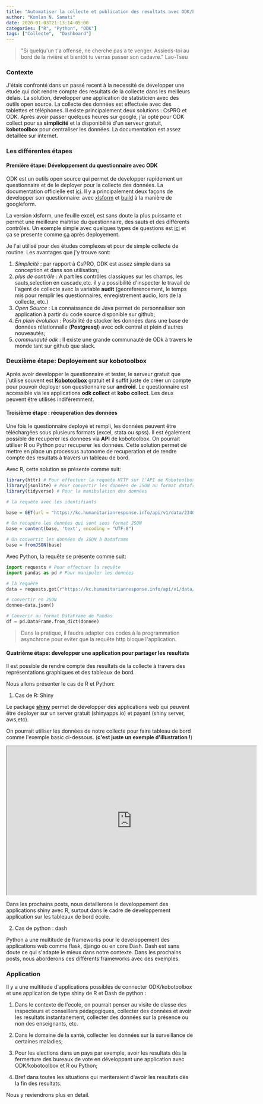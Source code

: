 ```yaml
---
title: "Automatiser la collecte et publication des resultats avec ODK/kobotoolbox et R/Python"
author: "Komlan N. Samati"
date: 2020-01-03T21:13:14-05:00
categories: ["R", "Python", "ODK"]
tags: ["Collecte",  "Dashboard"]
---
```





> "Si quelqu'un t'a offensé, ne cherche pas à te venger. Assieds-toi au bord de la rivière et bientôt tu verras passer son cadavre." Lao-Tseu

### Contexte

J'étais confronté dans un passé recent à la necessité de developper une étude qui doit rendre compte des resultats de la collecte dans les meilleurs delais.
La solution, developper une application de statisticien avec des outils open source. La collecte des données est effectuée  avec des tablettes et téléphones. Il existe principalement deux solutions :  CsPRO et ODK. Après avoir passer quelques heures sur google, j'ai opté pour ODK collect pour sa **simplicité** et la disponibilité d'un serveur gratuit, **kobotoolbox** pour centraliser les données. La documentation est assez detaillée sur internet. 

### Les différentes étapes

#### Première étape: Développement du questionnaire avec ODK

ODK est un outils open source qui permet de developper rapidement un questionnaire et de le deployer pour la collecte des données. La documentation officielle est [ici](https://docs.opendatakit.org/). Il y a principalement deux façons de developper son questionnaire: avec [xlsform](http://xlsform.org/en/) et [build](https://build.opendatakit.org/) à la manière de googleform.

La version xlsform, une feuille excel, est sans doute la plus puissante et permet une meilleure maitrise du questionnaire, des sauts et des différents contrôles.
Un exemple simple avec quelques types de questions est [ici](https://drive.google.com/file/d/1C046ig6YO01qo3mcvKphZ_HvNGj3vaRC/view?usp=sharing) et ça se presente comme [ça](https://odk.enke.to/preview?form=https://xlsform.opendatakit.org/downloads/8omdy0tv/exemple.xml) après deployement.

Je l'ai utilisé pour des études complexes et pour de simple collecte de routine. Les avantages que j'y trouve sont:

1. *Simplicité* : par rapport à CsPRO, ODK est assez simple dans sa conception et dans son utilisation;
2. *plus de contrôle* : A part les contrôles classiques sur les champs, les sauts,selection en cascade,etc. il y a possibilité d'inspecter le travail de l'agent de collecte avec la variable **audit** (georeferencement, le temps mis pour remplir les questionnaires, enregistrement audio, lors de la collecte, etc.)
3. *Open Source* : La connaissance de Java permet de personnaliser son application à partir du code source disponible sur github;
4. *En plein évolution* : Posibilité de stocker les données dans une base de données rélationnalle (**Postgresql**) avec odk central et plein d'autres nouveautés;
5. *communauté odk* : Il existe une grande communauté de ODk à travers le monde tant sur github que slack.

### Deuxième étape: Deployement sur kobotoolbox

Après avoir developper le questionnaire et tester, le serveur gratuit que j'utilise souvent est [**Kobotoolbox**](https://www.kobotoolbox.org/) gratuit et il suffit juste de créer un compte pour pouvoir deployer son questionnaire sur **android**. Le questionnaire est accessible via les applications **odk collect** et **kobo collect**. Les deux peuvent être utilisés indiféremment.

#### Troisième étape : récuperation des données 

Une fois le questionnaire deployé et rempli, les données peuvent être téléchargées sous plusieurs formats (excel, stata ou spss). 
Il est également possible de recuperer les données via **API** de kobotoolbox. On pourrait utiliser R ou Python pour recuperer les données. Cette solution permet de mettre en place un processus autonome de recuperation et de rendre compte des resultats à travers un tableau de bord.



Avec R, cette solution se présente comme suit:


```r
library(httr) # Pour effectuer la requete HTTP sur l'API de Kobotoolbox
library(jsonlite) # Pour convertir les données de JSON au format dataframe de R
library(tidyverse) # Pour la manibulation des données

# la requête avec les identifiants

base = GET(url = "https://kc.humanitarianresponse.info/api/v1/data/234083?format=json",authenticate(user,password),progress())

# On recupère les données qui sont sous format JSON
base = content(base, 'text', encoding = "UTF-8")

# On convertit les données de JSON à Dataframe
base = fromJSON(base)
```

Avec Python, la requête se présente comme suit:


```python
import requests # Pour effectuer la requête
import pandas as pd # Pour manipuler les données

# la requêre
data = requests.get(r"https://kc.humanitarianresponse.info/api/v1/data/234083?format=json",auth=('contrat_performance','Contrat_2018'))

# convertir en JSON
donnee=data.json()

# Converir au format DataFrame de Pandas
df = pd.DataFrame.from_dict(donnee)

```

> Dans la pratique, il faudra adapter ces codes à la programmation asynchrone pour eviter que la requête http bloque l'application.

#### Quatrième étape: developper une application pour partager les resultats

Il est possible de rendre compte des resultats de la collecte à travers des représentations graphiques et des tableaux de bord.

Nous allons présenter le cas de R et Python:

1. Cas de R: Shiny

Le package [**shiny**](https://shiny.rstudio.com/) permet de developper des applications web qui peuvent être deployer sur un server gratuit (shinyapps.io) et payant (shiny server, aws,etc). 

On pourrait utiliser les données de notre collecte pour faire tableau de bord comme l'exemple basic ci-dessous. (**c'est juste un exemple d'illustration !**)

<iframe src="https://knsamati.shinyapps.io/georeferencement/?showcase=0" width="672" height="400px"></iframe>

Dans les prochains posts, nous detaillerons le developpement des applications shiny avec R, surtout dans le  cadre de developpement application sur les tableaux de bord école.

2. Cas de python : dash

Python a une multitude de frameworks pour le developpement des applications web comme flask, django ou en core Dash. Dash est sans doute ce qui s'adapte le mieux dans notre contexte. Dans les prochains posts, nous aborderons ces différents frameworks avec des exemples.

### Application

 Il y a une multitude d'applications possibles de connecter ODK/kobotoolbox et une application de type shiny de R et Dash de python :
 
 1. Dans le contexte de l'ecole, on pourrait penser au visite de classe des inspecteurs et conseillers pédagogiques, collecter des données et avoir les resultats instantanement, collecter des données sur la présence ou non des enseignants, etc.
 
 2. Dans le domaine de la santé, collecter les données sur la surveillance de certaines maladies;
 
 3. Pour les elections dans un pays par exemple, avoir les resultats dès la fermerture des bureaux de vote en développant une application avec ODK/kobotoolbox et R ou Python;
 
 4. Bref dans toutes les situations qui meriteraient d'avoir les resultats dès la fin des resultats.

Nous y reviendrons plus en detail.













